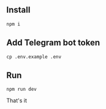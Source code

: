 Install
-------
`npm i`

Add Telegram bot token
----------------------
`cp .env.example .env`

Run
---
`npm run dev`


That's it

